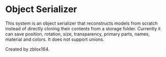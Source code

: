 # Object Serializer

This system is an object serializer that reconstructs models from scratch instead of directly cloning their contents from a storage folder. Currently it can save position, rotation, size, transparency, primary parts, names, material and colors. It does not support unions.

Created by zblox164.
